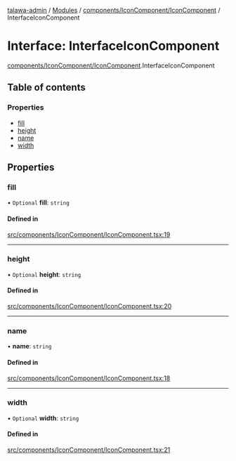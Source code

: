 [talawa-admin](../README.md) / [Modules](../modules.md) / [components/IconComponent/IconComponent](../modules/components_IconComponent_IconComponent.md) / InterfaceIconComponent

# Interface: InterfaceIconComponent

[components/IconComponent/IconComponent](../modules/components_IconComponent_IconComponent.md).InterfaceIconComponent

## Table of contents

### Properties

- [fill](components_IconComponent_IconComponent.InterfaceIconComponent.md#fill)
- [height](components_IconComponent_IconComponent.InterfaceIconComponent.md#height)
- [name](components_IconComponent_IconComponent.InterfaceIconComponent.md#name)
- [width](components_IconComponent_IconComponent.InterfaceIconComponent.md#width)

## Properties

### fill

• `Optional` **fill**: `string`

#### Defined in

[src/components/IconComponent/IconComponent.tsx:19](https://github.com/adi790uu/talawa-admin/blob/cdaad16/src/components/IconComponent/IconComponent.tsx#L19)

___

### height

• `Optional` **height**: `string`

#### Defined in

[src/components/IconComponent/IconComponent.tsx:20](https://github.com/adi790uu/talawa-admin/blob/cdaad16/src/components/IconComponent/IconComponent.tsx#L20)

___

### name

• **name**: `string`

#### Defined in

[src/components/IconComponent/IconComponent.tsx:18](https://github.com/adi790uu/talawa-admin/blob/cdaad16/src/components/IconComponent/IconComponent.tsx#L18)

___

### width

• `Optional` **width**: `string`

#### Defined in

[src/components/IconComponent/IconComponent.tsx:21](https://github.com/adi790uu/talawa-admin/blob/cdaad16/src/components/IconComponent/IconComponent.tsx#L21)
